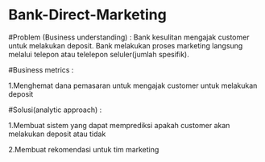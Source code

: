 # Bank-Direct-Marketing

#Problem (Business understanding) : Bank kesulitan mengajak customer untuk melakukan deposit. Bank melakukan proses marketing langsung melalui telepon atau telelepon seluler(jumlah spesifik).

#Business metrics :

1.Menghemat dana pemasaran untuk mengajak customer untuk melakukan deposit

#Solusi(analytic approach) :

1.Membuat sistem yang dapat memprediksi apakah customer akan melakukan deposit atau tidak

2.Membuat rekomendasi untuk tim marketing

